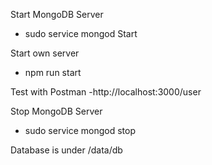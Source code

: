 Start MongoDB Server
- sudo service mongod Start

Start own server
- npm run start

Test with Postman
-http://localhost:3000/user

Stop MongoDB Server
- sudo service mongod stop

Database is under
/data/db
